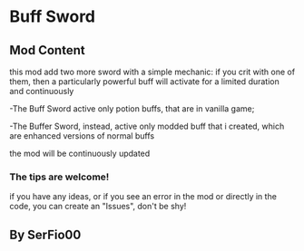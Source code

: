 # Buff Sword

## Mod Content

this mod add two more sword with a simple mechanic: if you crit with one of them, then a particularly powerful buff will activate for a limited duration and continuously

-The Buff Sword active only potion buffs, that are in vanilla game;

-The Buffer Sword, instead, active only modded buff that i created, which are enhanced versions of normal buffs

the mod will be continuously updated 

### The tips are welcome!

if you have any ideas, or if you see an error in the mod or directly in the code, you can create an "Issues", don't be shy!

## By SerFio00
